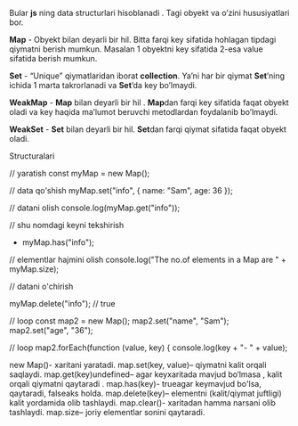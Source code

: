 <!-- 14:16 26.03.2024 -->

Bular **js** ning data structurlari hisoblanadi . Tagi obyekt va o’zini hususiyatlari bor.

**Map** - Obyekt bilan deyarli bir hil. Bitta farqi key sifatida hohlagan tipdagi qiymatni berish mumkun. Masalan 1 obyektni key sifatida 2-esa value sifatida berish mumkun.

**Set** - “Unique” qiymatlaridan iborat **collection**. Ya’ni har bir qiymat **Set**’ning ichida 1 marta takrorlanadi va **Set**’da key bo’lmaydi.

**WeakMap** - **Map** bilan deyarli bir hil . **Map**dan farqi key sifatida faqat obyekt oladi va key haqida ma’lumot beruvchi metodlardan foydalanib bo’lmaydi.

**WeakSet** - **Set** bilan deyarli bir hil. **Set**dan farqi qiymat sifatida faqat obyekt oladi.

Structuralari

// yaratish
const myMap = new Map();

// data qo'shish
myMap.set("info", { name: "Sam", age: 36 });

// datani olish
console.log(myMap.get("info"));

// shu nomdagi keyni tekshirish

- myMap.has("info");

// elementlar hajmini olish
console.log("The no.of elements in a Map are " + myMap.size);

// datani o'chirish

myMap.delete("info"); // true

// loop
const map2 = new Map();
map2.set("name", "Sam");
map2.set("age", "36");

// loop
map2.forEach(function (value, key) {
console.log(key + "- " + value);

<!-- metods -->
new Map()- xaritani yaratadi.
map.set(key, value)– qiymatni kalit orqali saqlaydi.
map.get(key)undefined– agar keyxaritada mavjud bo‘lmasa , kalit orqali qiymatni qaytaradi .
map.has(key)- trueagar keymavjud bo'lsa, qaytaradi, falseaks holda.
map.delete(key)– elementni (kalit/qiymat juftligi) kalit yordamida olib tashlaydi.
map.clear()- xaritadan hamma narsani olib tashlaydi.
map.size– joriy elementlar sonini qaytaradi.

<!-- 14:27 26.03.2024 -->
